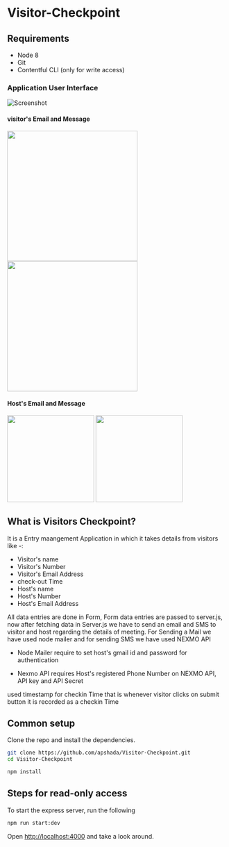 # Visitor-Checkpoint
## Requirements

* Node 8
* Git
* Contentful CLI (only for write access)

### Application User Interface

![Screenshot](https://user-images.githubusercontent.com/49001649/69724496-06ee0f80-1142-11ea-99b8-8a72698adfff.png)

#### visitor's Email and Message
<img src="https://user-images.githubusercontent.com/49001649/69725910-4f5afc80-1145-11ea-9c0a-6f56b2b1394c.jpeg" width="300" heigth="300">
<img src="https://user-images.githubusercontent.com/49001649/69725929-5eda4580-1145-11ea-8a1d-03e1f9720d04.png" width="300" heigth="300" >

#### Host's Email and Message

<img src="https://user-images.githubusercontent.com/49001649/69726168-f475d500-1145-11ea-9aed-b1a3979dc5ab.jpeg" width="200" heigth="200">
<img src="https://user-images.githubusercontent.com/49001649/69726014-921cd480-1145-11ea-8545-99edc002e739.png" width="200" heigth="200">




## What is Visitors Checkpoint?

It is a Entry maangement Application in which it takes details from visitors like -:
* Visitor's name
* Visitor's Number
* Visitor's Email Address
* check-out Time
* Host's name
* Host's Number
* Host's Email Address

All data entries  are done in Form, Form data entries are passed to server.js, now after fetching data in Server.js we have to send an email and SMS to visitor and host regarding the details of meeting.
For Sending a Mail we have used node mailer and for sending SMS we have used NEXMO API

* Node Mailer
require to set host's gmail id and password for authentication

* Nexmo API 
requires Host's registered Phone Number on NEXMO API, API key and API Secret

used timestamp for checkin Time that is whenever visitor clicks on submit button it is recorded as a checkin Time




## Common setup

Clone the repo and install the dependencies.

```bash
git clone https://github.com/apshada/Visitor-Checkpoint.git
cd Visitor-Checkpoint
```

```bash
npm install
```

## Steps for read-only access

To start the express server, run the following

```bash
npm run start:dev
```

Open [http://localhost:4000](http://localhost:4000) and take a look around.


